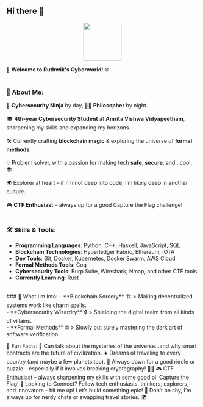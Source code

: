 ## Hi there 👋  
<div id="header" align="center">  
  <img src="https://media.giphy.com/media/M9gbBd9nbDrOTu1Mqx/giphy.gif" width="100"/>  
</div>  

👾 **Welcome to Ruthwik's Cyberworld!** 🌐  
<br>
### 🎉 About Me:
🤖 **Cybersecurity Ninja** by day, 🧘‍♂️ **Philosopher** by night.  
<br>
🎓 **4th-year Cybersecurity Student** at **Amrita Vishwa Vidyapeetham**, sharpening my skills and expanding my horizons.  
<br>
🛠️ Currently crafting **blockchain magic** & exploring the universe of **formal methods**.  
<br>
💡 Problem solver, with a passion for making tech **safe**, **secure**, and...cool. 😎  
<br>
🌍 Explorer at heart – if I'm not deep into code, I’m likely deep in another culture.  
<br>
🎮 **CTF Enthusiast** – always up for a good Capture the Flag challenge!  
<br>
### 🛠️ Skills & Tools:
- **Programming Languages**: Python, C++, Haskell, JavaScript, SQL  
- **Blockchain Technologies**: Hyperledger Fabric, Ethereum, IOTA  
- **Dev Tools**: Git, Docker, Kubernetes, Docker Swarm, AWS Cloud  
- **Formal Methods Tools**: Coq  
- **Cybersecurity Tools**: Burp Suite, Wireshark, Nmap, and other CTF tools  
- **Currently Learning**: Rust  
<br>
### 🔮 What I’m Into:
- **Blockchain Sorcery** 🏗️  
  > Making decentralized systems work like charm spells.  
<br>
- **Cybersecurity Wizardry** 🔒  
  > Shielding the digital realm from all kinds of villains.  
<br>
- **Formal Methods** 🤓  
  > Slowly but surely mastering the dark art of software verification.  


🧠 Fun Facts:
🌌 Can talk about the mysteries of the universe...and why smart contracts are the future of civilization.
✈️ Dreams of traveling to every country (and maybe a few planets too).
🧩 Always down for a good riddle or puzzle – especially if it involves breaking cryptography! 🕵️‍♂️
🎮 CTF Enthusiast – always sharpening my skills with some good ol' Capture the Flag!
🌟 Looking to Connect?
Fellow tech enthusiasts, thinkers, explorers, and innovators – hit me up! Let’s build something epic! 🚀
Don’t be shy, I’m always up for nerdy chats or swapping travel stories. 🌍
